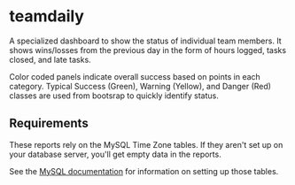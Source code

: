 # teamdaily

A specialized dashboard to show the status of individual team members. It shows wins/losses from the previous day in the form of hours logged, tasks closed, and late tasks.

Color coded panels indicate overall success based on points in each category. Typical Success (Green), Warning (Yellow), and Danger (Red) classes are used from bootsrap to quickly identify status.

## Requirements

These reports rely on the MySQL Time Zone tables. If they aren't set up on your database server, you'll get empty data in the reports.

See the [MySQL documentation](https://dev.mysql.com/doc/refman/8.0/en/mysql-tzinfo-to-sql.html) for information on setting up those tables.
